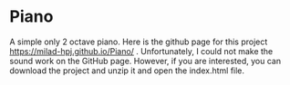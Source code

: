 # Piano
A simple only 2 octave piano.
Here is the github page for this project https://milad-hpj.github.io/Piano/
. Unfortunately, I could not make the sound work on the GitHub page. However, if you are interested, you can download the project and unzip it and open the index.html file.
